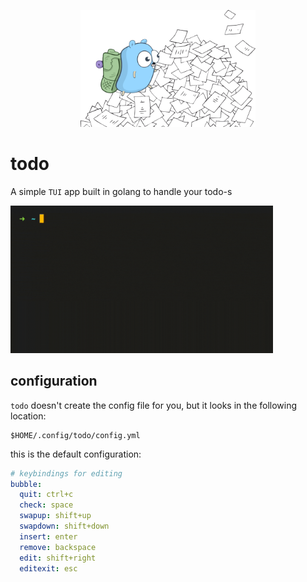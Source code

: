 <p align="center">
    <img style="width:20em;" src="./assets/mascott.png" alt="jim">
</p>

# todo

A simple `TUI` app built in golang to handle your todo-s


<img style="width:30em;" src="./assets/demo.gif" alt="jim">

## configuration

`todo` doesn't create the config file for you, but it looks in the following location:

```shell
$HOME/.config/todo/config.yml
```

this is the default configuration:

```yml
# keybindings for editing
bubble:
  quit: ctrl+c
  check: space
  swapup: shift+up
  swapdown: shift+down
  insert: enter
  remove: backspace
  edit: shift+right
  editexit: esc
```